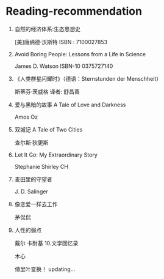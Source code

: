 # Reading-recommendation

1. 自然的经济体系:生态思想史
   
   [美]唐纳德·沃斯特  ISBN ‏: ‎7100027853
2. Avoid Boring People: Lessons from a Life in Science
   
   James D. Watson ISBN-10 0375727140
3. 《人类群星闪耀时》（德语：Sternstunden der Menschheit）

   斯蒂芬·茨威格 译者: 舒昌善
4. 爱与黑暗的故事 A Tale of Love and Darkness

   Amos Oz
5. 双城记 A Tale of Two Cities

   查尔斯·狄更斯
6. Let It Go: My Extraordinary Story

   Stephanie Shirley CH
7. 麦田里的守望者

   J. D. Salinger
8. 像恋爱一样去工作

   茅侃侃
9. 人性的弱点

   戴尔 卡耐基
10.文学回忆录

   木心
   
   傅里叶变换！
   updating...
